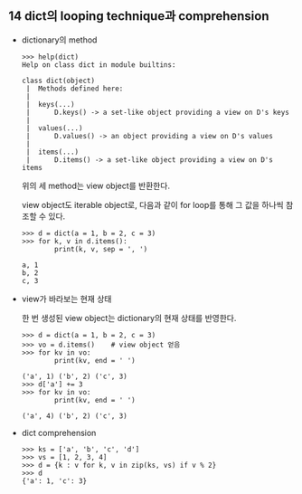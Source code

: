 ## 14 dict의 looping technique과 comprehension
* dictionary의 method

      >>> help(dict)
      Help on class dict in module builtins:

      class dict(object)
       |  Methods defined here:
       |
       |  keys(...)
       |      D.keys() -> a set-like object providing a view on D's keys
       |
       |  values(...)
       |      D.values() -> an object providing a view on D's values
       |
       |  items(...)
       |      D.items() -> a set-like object providing a view on D's items
       
  위의 세 method는 view object를 반환한다.
  
  view object도 iterable object로, 다음과 같이 for loop를 통해 그 값을 하나씩 참조할 수 있다.
  
      >>> d = dict(a = 1, b = 2, c = 3)
      >>> for k, v in d.items():
              print(k, v, sep = ', ')
              
      a, 1
      b, 2
      c, 3
      
* view가 바라보는 현재 상태

  한 번 생성된 view object는 dictionary의 현재 상태를 반영한다.
  
      >>> d = dict(a = 1, b = 2, c = 3)
      >>> vo = d.items()    # view object 얻음
      >>> for kv in vo:
              print(kv, end = ' ')
              
      ('a', 1) ('b', 2) ('c', 3)
      >>> d['a'] += 3
      >>> for kv in vo:
              print(kv, end = ' ')
              
      ('a', 4) ('b', 2) ('c', 3)
      
* dict comprehension

      >>> ks = ['a', 'b', 'c', 'd']
      >>> vs = [1, 2, 3, 4]
      >>> d = {k : v for k, v in zip(ks, vs) if v % 2}
      >>> d
      {'a': 1, 'c': 3}
      
